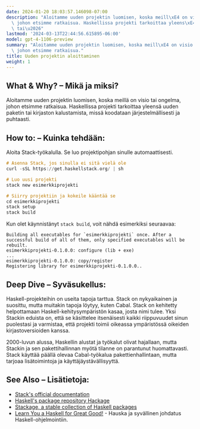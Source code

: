 ```yaml
---
date: 2024-01-20 18:03:57.146098-07:00
description: "Aloitamme uuden projektin luomisen, koska meill\xE4 on visio tai ongelma,\
  \ johon etsimme ratkaisua. Haskellissa projekti tarkoittaa yleens\xE4 uuden paketin\
  \ tai\u2026"
lastmod: '2024-03-13T22:44:56.615895-06:00'
model: gpt-4-1106-preview
summary: "Aloitamme uuden projektin luomisen, koska meill\xE4 on visio tai ongelma,\
  \ johon etsimme ratkaisua."
title: Uuden projektin aloittaminen
weight: 1
---
```


## What & Why? – Mikä ja miksi?
Aloitamme uuden projektin luomisen, koska meillä on visio tai ongelma, johon etsimme ratkaisua. Haskellissa projekti tarkoittaa yleensä uuden paketin tai kirjaston kalustamista, missä koodataan järjestelmällisesti ja puhtaasti.

## How to: – Kuinka tehdään:
Aloita Stack-työkalulla. Se luo projektipohjan sinulle automaattisesti.

```Haskell
# Asenna Stack, jos sinulla ei sitä vielä ole
curl -sSL https://get.haskellstack.org/ | sh

# Luo uusi projekti
stack new esimerkkiprojekti

# Siirry projektiin ja kokeile kääntää se
cd esimerkkiprojekti
stack setup
stack build
```

Kun olet käynnistänyt `stack build`, voit nähdä esimerkiksi seuraavaa:

```
Building all executables for `esimerkkiprojekti` once. After a successful build of all of them, only specified executables will be rebuilt.
esimerkkiprojekti-0.1.0.0: configure (lib + exe)
...
esimerkkiprojekti-0.1.0.0: copy/register
Registering library for esimerkkiprojekti-0.1.0.0..
```

## Deep Dive – Syväsukellus:
Haskell-projekteihin on useita tapoja tarttua. Stack on nykyaikainen ja suosittu, mutta muitakin tapoja löytyy, kuten Cabal. Stack on kehitetty helpottamaan Haskell-kehitysympäristön kasaa, josta nimi tulee. Yksi Stackin eduista on, että se käsittelee itsenäisesti kaikki riippuvuudet sinun puolestasi ja varmistaa, että projekti toimii oikeassa ympäristössä oikeiden kirjastoversioiden kanssa.

2000-luvun alussa, Haskellin alustat ja työkalut olivat hajallaan, mutta Stackin ja sen pakettihallinnan myötä tilanne on parantunut huomattavasti. Stack käyttää päällä olevaa Cabal-työkalua pakettienhallintaan, mutta tarjoaa lisätoimintoja ja käyttäjäystävällisyyttä.

## See Also – Lisätietoja:
- [Stack's official documentation](https://docs.haskellstack.org/en/stable/README/)
- [Haskell's package repository Hackage](https://hackage.haskell.org/)
- [Stackage, a stable collection of Haskell packages](https://www.stackage.org/)
- [Learn You a Haskell for Great Good!](http://learnyouahaskell.com/) - Hauska ja syvällinen johdatus Haskell-ohjelmointiin.
